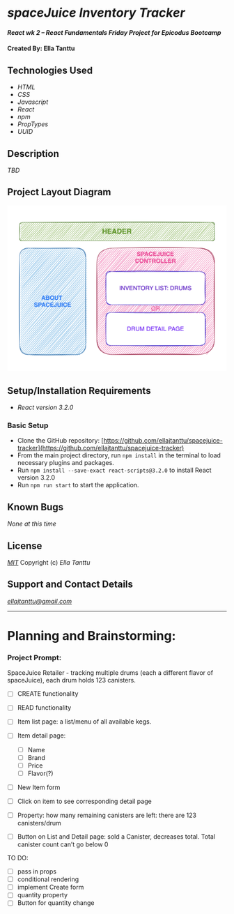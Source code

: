 # _spaceJuice Inventory Tracker_

#### _React wk 2 – React Fundamentals Friday Project for Epicodus Bootcamp_

#### Created By: **Ella Tanttu**

## Technologies Used

- _HTML_
- _CSS_
- _Javascript_
- _React_
- _npm_
- _PropTypes_
- _UUID_

## Description

_TBD_

## Project Layout Diagram

![spacejuice-diagram](src/img/spacejuice_diagram.png)

## Setup/Installation Requirements

- _React version 3.2.0_

### Basic Setup

- Clone the GitHub repository: [https://github.com/ellajtanttu/spacejuice-tracker](https://github.com/ellajtanttu/spacejuice-tracker)
- From the main project directory, run `npm install` in the terminal to load necessary plugins and packages.
- Run `npm install --save-exact react-scripts@3.2.0` to install React version 3.2.0
- Run `npm run start` to start the application.

## Known Bugs

_None at this time_

## License

_[MIT](https://opensource.org/licenses/MIT)_
Copyright (c) _Ella Tanttu_

## Support and Contact Details

_[ellajtanttu@gmail.com](mailto:ellajtanttu@gmail.com)_

-------

# Planning and Brainstorming:

### Project Prompt:

SpaceJuice Retailer - tracking multiple drums (each a different flavor of spaceJuice), each drum holds 123 canisters.

- [ ] CREATE functionality
- [ ] READ functionality
- [ ] Item list page: a list/menu of all available kegs.
- [ ] Item detail page: 
    - [ ] Name
    - [ ] Brand
    - [ ] Price
    - [ ] Flavor(?)
- [ ] New Item form
- [ ] Click on item to see corresponding detail page
- [ ] Property:  how many remaining canisters are left: there are 123 canisters/drum
- [ ] Button on List and Detail page: sold a Canister, decreases total. Total canister count can’t go below 0


TO DO:
- [ ] pass in props
- [ ] conditional rendering
- [ ] implement Create form
- [ ] quantity property
- [ ] Button for quantity change